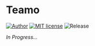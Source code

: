 # Teamo

[![Author](https://img.shields.io/badge/Author-owtotwo-yellow.svg)](https://github.com/owtotwo)
[![MIT license](https://img.shields.io/badge/license-MIT-brightgreen.svg)](http://opensource.org/licenses/MIT)
![Release](https://img.shields.io/badge/Release-0.0.9-blue.svg)

_In Progress..._